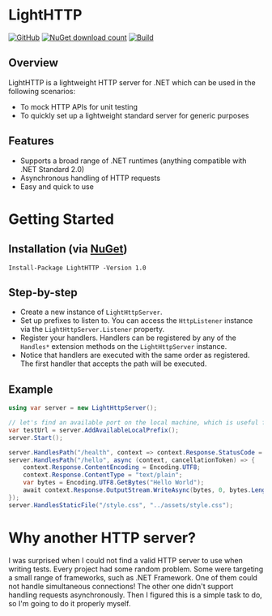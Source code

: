 # LightHTTP
[![GitHub](https://img.shields.io/github/license/javidsho/LightHTTP)](https://github.com/javidsho/LightHTTP/blob/master/LICENSE)
[![NuGet download count](https://img.shields.io/nuget/dt/LightHTTP)](https://www.nuget.org/packages/LightHTTP)
[![Build](https://github.com/dotnettools/SharpGrabber/actions/workflows/test.yml/badge.svg?branch=master&event=push)](https://github.com/dotnettools/SharpGrabber/actions/workflows/test.yml)

## Overview
LightHTTP is a lightweight HTTP server for .NET which can be used in the following scenarios:

- To mock HTTP APIs for unit testing
- To quickly set up a lightweight standard server for generic purposes

## Features
- Supports a broad range of .NET runtimes (anything compatible with .NET Standard 2.0)
- Asynchronous handling of HTTP requests
- Easy and quick to use

# Getting Started

## Installation (via <a href="https://www.nuget.org/packages/LightHTTP/">NuGet</a>)

    Install-Package LightHTTP -Version 1.0
    
## Step-by-step
- Create a new instance of `LightHttpServer`.
- Set up prefixes to listen to. You can access the `HttpListener` instance via the `LightHttpServer.Listener` property.
- Register your handlers. Handlers can be registered by any of the `Handles*` extension methods on the `LightHttpServer` instance.
- Notice that handlers are executed with the same order as registered. The first handler that accepts the path will be executed.

## Example

```csharp
using var server = new LightHttpServer();

// let's find an available port on the local machine, which is useful for unit tests
var testUrl = server.AddAvailableLocalPrefix();
server.Start();

server.HandlesPath("/health", context => context.Response.StatusCode = 200);
server.HandlesPath("/hello", async (context, cancellationToken) => {
	context.Response.ContentEncoding = Encoding.UTF8;
	context.Response.ContentType = "text/plain";
	var bytes = Encoding.UTF8.GetBytes("Hello World");
	await context.Response.OutputStream.WriteAsync(bytes, 0, bytes.Length);
});
server.HandlesStaticFile("/style.css", "../assets/style.css");
```

# Why another HTTP server?
I was surprised when I could not find a valid HTTP server to use when writing tests.
Every project had some random problem. Some were targeting a small range of frameworks, such as .NET Framework. One of them could not handle simultaneous connections! The other one didn't support handling requests asynchronously. Then I figured this is a simple task to do, so I'm going to do it properly myself.
